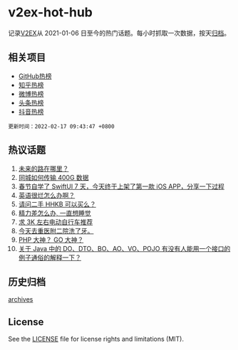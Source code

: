 # v2ex-hot-hub

 记录[V2EX](https://www.v2ex.com/)从 2021-01-06 日至今的热门话题。每小时抓取一次数据，按天[归档](archives)。
 
 ## 相关项目

- [GitHub热榜](https://github.com/snaildev/github-hot-hub)
- [知乎热榜](https://github.com/snaildev/zhihu-hot-hub)
- [微博热榜](https://github.com/snaildev/weibo-hot-hub)
- [头条热榜](https://github.com/snaildev/toutiao-hot-hub)
- [抖音热榜](https://github.com/snaildev/douyin-hot-hub)


 `更新时间：2022-02-17 09:43:47 +0800`

## 热议话题

1. [未来的路在哪里？](https://www.v2ex.com/t/834179)
1. [同城如何传输 400G 数据](https://www.v2ex.com/t/834206)
1. [春节自学了 SwiftUI 7 天，今天终于上架了第一款 iOS APP，分享一下过程](https://www.v2ex.com/t/834180)
1. [英语很烂怎么办啊？](https://www.v2ex.com/t/834175)
1. [请问二手 HHKB 可以买么？](https://www.v2ex.com/t/834214)
1. [精力差怎么办, 一直想睡觉](https://www.v2ex.com/t/834217)
1. [求 3K 左右电动自行车推荐](https://www.v2ex.com/t/834158)
1. [今天去重医附二院洗了牙。](https://www.v2ex.com/t/834202)
1. [PHP 大神？ GO 大神？](https://www.v2ex.com/t/834151)
1. [关于 Java 中的 DO、DTO、BO、AO、VO、POJO 有没有人能用一个接口的例子通俗的解释一下？](https://www.v2ex.com/t/834173)

## 历史归档

[archives](archives)

## License

See the [LICENSE](LICENSE) file for license rights and limitations (MIT).

